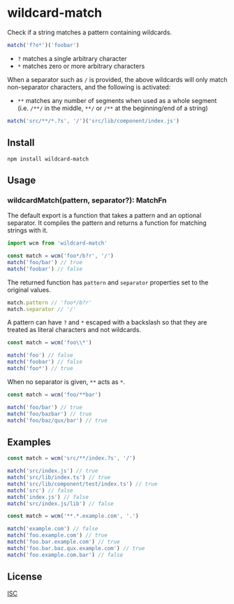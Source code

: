 # wildcard-match

Check if a string matches a pattern containing wildcards.

```js
match('f?o*')('foobar')
```

- `?` matches a single arbitrary character
- `*` matches zero or more arbitrary characters

When a separator such as `/` is provided, the above wildcards will only match non-separator characters, and the following is activated:

- `**` matches any number of segments when used as a whole segment (i.e. `/**/` in the middle, `**/` or `/**` at the beginning/end of a string)

```js
match('src/**/*.?s', '/')('src/lib/component/index.js')
```

## Install

`npm install wildcard-match`

## Usage

### wildcardMatch(pattern, separator?): MatchFn

The default export is a function that takes a pattern and an optional separator.
It compiles the pattern and returns a function for matching strings with it.

```js
import wcm from 'wildcard-match'

const match = wcm('foo*/b?r', '/')
match('foo/bar') // true
match('foobar') // false
```

The returned function has `pattern` and `separator` properties set to the original values.

```js
match.pattern // 'foo*/b?r'
match.separator // '/'
```

A pattern can have `?` and `*` escaped with a backslash so that they are treated as literal characters and not wildcards.

```js
const match = wcm('foo\\*')

match('foo') // false
match('foobar') // false
match('foo*') // true
```

When no separator is given, `**` acts as `*`.

```js
const match = wcm('foo/**bar')

match('foo/bar') // true
match('foo/bazbar') // true
match('foo/baz/qux/bar') // true
```

## Examples

```js
const match = wcm('src/**/index.?s', '/')

match('src/index.js') // true
match('src/lib/index.ts') // true
match('src/lib/component/test/index.ts') // true
match('src') // false
match('index.js') // false
match('src/index.js/lib') // false
```

```js
const match = wcm('**.*.example.com', '.')

match('example.com') // false
match('foo.example.com') // true
match('foo.bar.example.com') // true
match('foo.bar.baz.qux.example.com') // true
match('foo.example.com.bar') // false
```

## License

[ISC](LICENSE)

